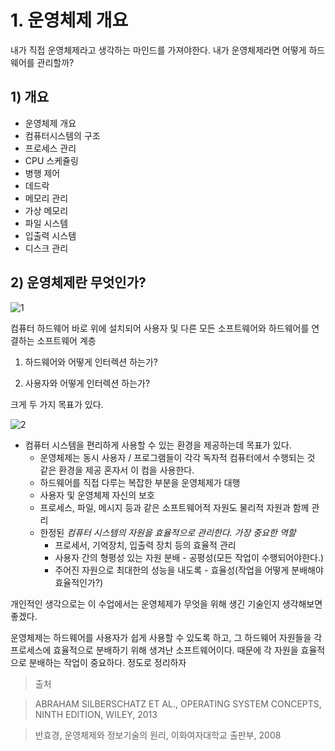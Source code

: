 # 1. 운영체제 개요

내가 직접 운영체제라고 생각하는 마인드를 가져야한다. 내가 운영체제라면 어떻게 하드웨어를 관리할까?

## 1) 개요

- 운영체제 개요
- 컴퓨터시스템의 구조
- 프로세스 관리
- CPU 스케쥴링
- 병행 제어
- 데드락
- 메모리 관리
- 가상 메모리
- 파일 시스템
- 입출력 시스템
- 디스크 관리

## 2) 운영체제란 무엇인가?

![1](https://user-images.githubusercontent.com/48282185/170662500-0b22fcf4-e4f5-48a0-8768-d46e9a548ada.png)

컴퓨터 하드웨어 바로 위에 설치되어 사용자 및 다른 모든 소프트웨어와 하드웨어를 연결하는 소프트웨어 계층

1. 하드웨어와 어떻게 인터렉션 하는가?

2. 사용자와 어떻게 인터렉션 하는가?

크게 두 가지 목표가 있다.

![2](https://user-images.githubusercontent.com/48282185/170662520-12b4be5d-ee85-44f3-8174-60ddd498bafb.png)

- 컴퓨터 시스템을 편리하게 사용할 수 있는 환경을 제공하는데 목표가 있다.
  - 운영체제는 동시 사용자 / 프로그램들이 각각 독자적 컴퓨터에서 수행되는 것 같은 환경을 제공 혼자서 이 컴을 사용한다.
  - 하드웨어를 직접 다루는 복잡한 부분을 운영체제가 대행
  - 사용자 및 운영체제 자신의 보호
  - 프로세스, 파일, 메시지 등과 같은 소프트웨어적 자원도 물리적 자원과 함께 관리
  - 한정된 _컴퓨터 시스템의 자원을 효율적으로 관리한다. 가장 중요한 역할_
    - 프로세서, 기억장치, 입출력 장치 등의 효율적 관리
    - 사용자 간의 형평성 있는 자원 분배 - 공평성(모든 작업이 수행되어야한다.)
    - 주어진 자원으로 최대한의 성능을 내도록 - 효율성(작업을 어떻게 분배해야 효율적인가?)

개인적인 생각으로는 이 수업에서는 운영체제가 무엇을 위해 생긴 기술인지 생각해보면 좋겠다.

운영체제는 하드웨어를 사용자가 쉽게 사용할 수 있도록 하고, 그 하드웨어 자원들을 각 프로세스에 효율적으로 분배하기 위해 생겨난 소프트웨어이다. 때문에 각 자원을 효율적으로 분배하는 작업이 중요하다. 정도로 정리하자

> 출처

> ABRAHAM SILBERSCHATZ ET AL., OPERATING SYSTEM CONCEPTS, NINTH EDITION, WILEY, 2013

> 반효경, 운영체제와 정보기술의 원리, 이화여자대학교 출판부, 2008

